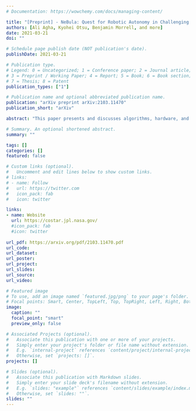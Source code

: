 ```yaml
---
# Documentation: https://wowchemy.com/docs/managing-content/

title: "[Preprint] - NeBula: Quest for Robotic Autonomy in Challenging Environments; TEAM CoSTAR at the DARPA Subterranean Challenge"
authors: [Ali Agha, Kyohei Otsu, Benjamin Morrell, and more]
date: 2021-03-21
doi: ""

# Schedule page publish date (NOT publication's date).
publishDate: 2021-03-21

# Publication type.
# Legend: 0 = Uncategorized; 1 = Conference paper; 2 = Journal article;
# 3 = Preprint / Working Paper; 4 = Report; 5 = Book; 6 = Book section;
# 7 = Thesis; 8 = Patent
publication_types: ["1"]

# Publication name and optional abbreviated publication name.
publication: "arXiv preprint arXiv:2103.11470"
publication_short: "arXiv"

abstract: "This paper presents and discusses algorithms, hardware, and software architecture developed by the TEAM CoSTAR (Collaborative SubTerranean Autonomous Robots), competing in the DARPA Subterranean Challenge.  Specifically, it presents the techniques utilized within the Tunnel (2019) and Urban (2020) competitions,  where CoSTAR achieved 2nd and 1st place, respectively. We also discuss CoSTAR’s demonstrations in Martian-analog surface and subsurface (lava tubes) exploration. The paper introduces our autonomy solution, referred to as NeBula (Networked Belief-aware Perceptual Autonomy).  NeBula is an uncertainty-aware framework that aims at enabling resilient and modular autonomy solutions by performing reasoning and decision making in the belief space (space of probability distributions over the  robot  and  world  states).   We  discuss  various  components  of  the  NeBula  framework, including:  (i) geometric and semantic environment mapping; (ii) a multi-modal positioning system;  (iii)  traversability  analysis  and  local  planning;  (iv)  global  motion  planning  and exploration  behavior;  (i)  risk-aware  mission  planning;  (vi)  networking  and  decentralized reasoning; and (vii) learning-enabled adaptation.  We discuss the performance of NeBula on several robot types (e.g.  wheeled, legged, flying), in various environments.  We discuss the specific results and lessons learned from fielding this solution in the challenging courses of the DARPA Subterranean Challenge competition."

# Summary. An optional shortened abstract.
summary: ""

tags: []
categories: []
featured: false

# Custom links (optional).
#   Uncomment and edit lines below to show custom links.
# links:
# - name: Follow
#   url: https://twitter.com
#   icon_pack: fab
#   icon: twitter

links:
- name: Website
  url: https://costar.jpl.nasa.gov/
  #icon_pack: fab
  #icon: twitter
  
url_pdf: https://arxiv.org/pdf/2103.11470.pdf
url_code:
url_dataset:
url_poster:
url_project:
url_slides:
url_source:
url_video:

# Featured image
# To use, add an image named `featured.jpg/png` to your page's folder. 
# Focal points: Smart, Center, TopLeft, Top, TopRight, Left, Right, BottomLeft, Bottom, BottomRight.
image:
  caption: ""
  focal_point: "smart"
  preview_only: false

# Associated Projects (optional).
#   Associate this publication with one or more of your projects.
#   Simply enter your project's folder or file name without extension.
#   E.g. `internal-project` references `content/project/internal-project/index.md`.
#   Otherwise, set `projects: []`.
projects: []

# Slides (optional).
#   Associate this publication with Markdown slides.
#   Simply enter your slide deck's filename without extension.
#   E.g. `slides: "example"` references `content/slides/example/index.md`.
#   Otherwise, set `slides: ""`.
slides: ""
---
```

